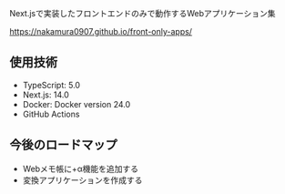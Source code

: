 Next.jsで実装したフロントエンドのみで動作するWebアプリケーション集

https://nakamura0907.github.io/front-only-apps/

## 使用技術

- TypeScript: 5.0
- Next.js: 14.0
- Docker: Docker version 24.0
- GitHub Actions

## 今後のロードマップ

- Webメモ帳に+α機能を追加する
- 変換アプリケーションを作成する
